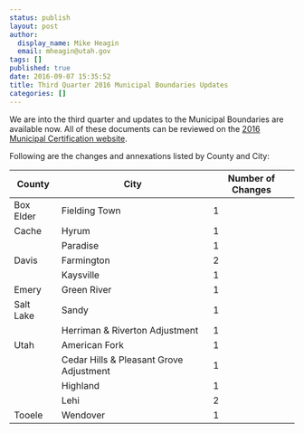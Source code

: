 ```yaml
---
status: publish
layout: post
author:
  display_name: Mike Heagin
  email: mheagin@utah.gov
tags: []
published: true
date: 2016-09-07 15:35:52
title: Third Quarter 2016 Municipal Boundaries Updates
categories: []
---
```


We are into the third quarter and updates to the Municipal Boundaries are available now.
All of these documents can be reviewed on the [2016 Municipal Certification website](http://municert.utah.gov/2016-certifications).

Following are the changes and annexations listed by County and City:

| County | City | Number of Changes |
| --- | --- | --- |
| Box Elder | Fielding Town | 1 |
| Cache | Hyrum | 1 |
| | Paradise | 1 |
| Davis | Farmington | 2 |
| | Kaysville | 1 |
| Emery | Green River  | 1 |
| Salt Lake | Sandy | 1 |
| | Herriman & Riverton  Adjustment | 1 |
| Utah | American Fork | 1 |
| | Cedar Hills & Pleasant Grove Adjustment | 1 |
| | Highland  | 1 |
| | Lehi | 2 |
| Tooele | Wendover | 1 |
